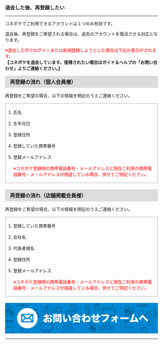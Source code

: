 <h3>退会した後、再登録したい</h3>
<hr>

コネポケでご利用できるアカウントは１つのみ有効です。

退会後、再登録をご希望される場合は、過去のアカウントを復活させる対応となります。

<font color="ff0000">※退会したIDでログインまたは新規登録しようとした場合は下記の表示がされます。</font>  
<strong>【コネポケを退会しています。復帰されたい場合はガイド＆ヘルプの「お問い合わせ」よりご連絡ください。】</strong>

<div style="padding: 7px 15px; margin-top: 15px; margin-bottom: 15px; border: 1px solid #dcdcdc; background-color: #dcdcdc; font-size: 120%">
<strong>再登録の流れ（個人会員様）</strong>
</div>

再登録をご希望の場合、以下の情報を明記のうえご連絡ください。

<div style="padding: 3px 15px 3px 0px; margin-top: 15px; margin-bottom: 20px; border: 3px solid #dcdcdc;">
<ol>
<li>氏名</li>
<br>
<li>生年月日</li>
<br>
<li>登録住所</li>
<br>
<li>登録していた携帯番号</li>
<br>
<li>登録メールアドレス<br>
<br>
<font color="#ff0000">※コネポケ登録時の携帯電話番号・メールアドレスと現在ご利用の携帯電話番号・メールアドレスが相違している場合、併せてご明記ください。</font></li>
</ol>
</div>

<div style="padding: 7px 15px; margin-top: 15px; margin-bottom: 15px; border: 1px solid #dcdcdc; background-color: #dcdcdc; font-size: 120%">
<strong>再登録の流れ（店舗掲載会員様）</strong>
</div>

再登録をご希望の場合、以下の情報を明記のうえご連絡ください。

<div style="padding: 3px 15px 3px 0px; margin-top: 15px; margin-bottom: 20px; border: 3px solid #dcdcdc;">
<ol>
<li>登録していた携帯番号</li>
<br>
<li>会社名</li>
<br>
<li>代表者様名</li>
<br>
<li>登録住所</li>
<br>
<li>登録メールアドレス<br>
<br>
<font color="#ff0000">※コネポケ登録時の携帯電話番号・メールアドレスと現在ご利用の携帯電話番号・メールアドレスが相違している場合、併せてご明記ください。</font></li>
</ol>
</div>

<a href="mailto:support@conepoke.com?subject=コネポケ公式ガイドから問い合わせ（退会した後、再登録したい）">
<img src="https://raw.githubusercontent.com/sendroidsFamily/useGuides/master/1.%E3%82%B3%E3%83%8D%E3%83%9D%E3%82%B1%E5%85%AC%E5%BC%8F%E3%82%AC%E3%82%A4%E3%83%89/%E5%88%9D%E3%82%81%E3%81%A6%E3%81%AE%E6%96%B9%E3%81%B8/images/mail1.jpg" alt="メールでお問い合わせ"></a>

<hr>
